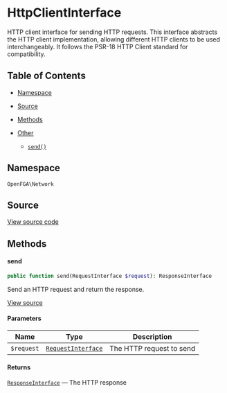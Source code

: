 # HttpClientInterface

HTTP client interface for sending HTTP requests. This interface abstracts the HTTP client implementation, allowing different HTTP clients to be used interchangeably. It follows the PSR-18 HTTP Client standard for compatibility.

## Table of Contents

* [Namespace](#namespace)
* [Source](#source)
* [Methods](#methods)

* [Other](#other)
    * [`send()`](#send)

## Namespace

`OpenFGA\Network`

## Source

[View source code](https://github.com/evansims/openfga-php/blob/main/src/Network/HttpClientInterface.php)

## Methods

#### send

```php
public function send(RequestInterface $request): ResponseInterface

```

Send an HTTP request and return the response.

[View source](https://github.com/evansims/openfga-php/blob/main/src/Network/HttpClientInterface.php#L28)

#### Parameters

| Name       | Type                                               | Description              |
| ---------- | -------------------------------------------------- | ------------------------ |
| `$request` | [`RequestInterface`](Requests/RequestInterface.md) | The HTTP request to send |

#### Returns

[`ResponseInterface`](Responses/ResponseInterface.md) — The HTTP response
